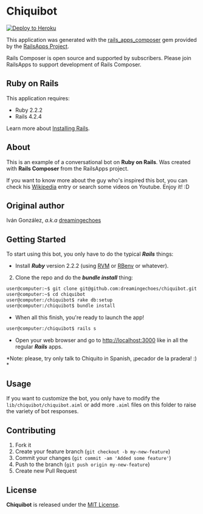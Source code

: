 Chiquibot
================

[![Deploy to Heroku](https://www.herokucdn.com/deploy/button.png)](https://heroku.com/deploy)

This application was generated with the [rails_apps_composer](https://github.com/RailsApps/rails_apps_composer) gem
provided by the [RailsApps Project](http://railsapps.github.io/).

Rails Composer is open source and supported by subscribers. Please join RailsApps to support development of Rails Composer.

Ruby on Rails
-------------

This application requires:

- Ruby 2.2.2
- Rails 4.2.4

Learn more about [Installing Rails](http://railsapps.github.io/installing-rails.html).

About
-----

This is an example of a conversational bot on **Ruby on Rails**. Was created with **Rails Composer** from the RailsApps project.

If you want to know more about the guy who's inspired this bot, you can check his [Wikipedia](https://en.wikipedia.org/wiki/Chiquito_de_la_Calzada) entry or search some videos on Youtube. Enjoy it! :D

Original author
---------------

Iván González, *a.k.a* [dreamingechoes](https://github.com/dreamingechoes)

Getting Started
---------------

To start using this bot, you only have to do the typical ***Rails*** things:

* Install ***Ruby*** version 2.2.2 (using [RVM](https://github.com/rvm/rvm) or [RBenv](https://github.com/sstephenson/rbenv) or whatever).

2. Clone the repo and do the ***bundle install*** thing:

```sh
user@computer:~$ git clone git@github.com:dreamingechoes/chiquibot.git
user@computer:~$ cd chiquibot
user@computer:/chiquibot$ rake db:setup
user@computer:/chiquibot$ bundle install
```

* When all this finish, you're ready to launch the app!

```sh
user@computer:/chiquibot$ rails s
```

* Open your web browser and go to [http://localhost:3000](http://localhost:3000) like in all the regular ***Rails*** apps.

*Note: please, try only talk to Chiquito in Spanish, ¡pecador de la pradera! :) *

Usage
-------------------------

If you want to customize the bot, you only have to modify the `lib/chiquibot/chiquibot.aiml` or add more `.aiml` files on this folder to raise the variety of bot responses.

Contributing
------------

1. Fork it
2. Create your feature branch (`git checkout -b my-new-feature`)
3. Commit your changes (`git commit -am 'Added some feature'`)
4. Push to the branch (`git push origin my-new-feature`)
5. Create new Pull Request

License
-------

**Chiquibot** is released under the [MIT License](http://www.opensource.org/licenses/MIT).
